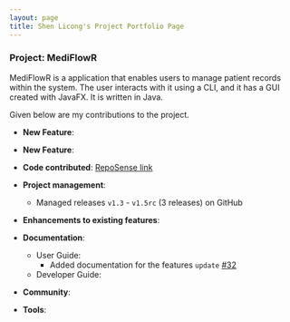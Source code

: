 ```yaml
---
layout: page
title: Shen Licong's Project Portfolio Page
---
```


### Project: MediFlowR

MediFlowR is a application that enables users to manage patient records within the system.
The user interacts with it using a CLI, and it has a GUI created with JavaFX. It is written in Java.

Given below are my contributions to the project.

* **New Feature**:
* **New Feature**:

* **Code contributed**: [RepoSense link](https://nus-cs2103-ay2324s1.github.io/tp-dashboard/?search=licongshen12&breakdown=true)

* **Project management**:
  * Managed releases `v1.3` - `v1.5rc` (3 releases) on GitHub

* **Enhancements to existing features**:

* **Documentation**:
  * User Guide:
    * Added documentation for the features `update` [\#32](https://github.com/AY2324S1-CS2103T-T08-4/tp/pull/32)
  * Developer Guide:

* **Community**:

* **Tools**:
